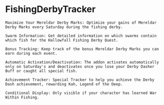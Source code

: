 # FishingDerbyTracker

    Maximize Your Mereldar Derby Marks: Optimize your gains of Mereldar Derby Marks every Saturday during the fishing derby.
    
    Swarm Information: Get detailed information on which swarms contain which fish for the Hallowfall Fishing Derby Quest.
    
    Bonus Tracking: Keep track of the bonus Mereldar Derby Marks you can earn during each event.
    
    Automatic Activation/Deactivation: The addon activates automatically only on Saturday's and deactivates once you lose your Derby Dasher Buff or caught all special fish.
    
    Achievement Tracker: Special Tracker to help you achieve the Derby Dash achievement, rewarding Kah, Legend of the Deep.
    
    Conditional Display: Only visible if your character has learned War Within Fishing.
